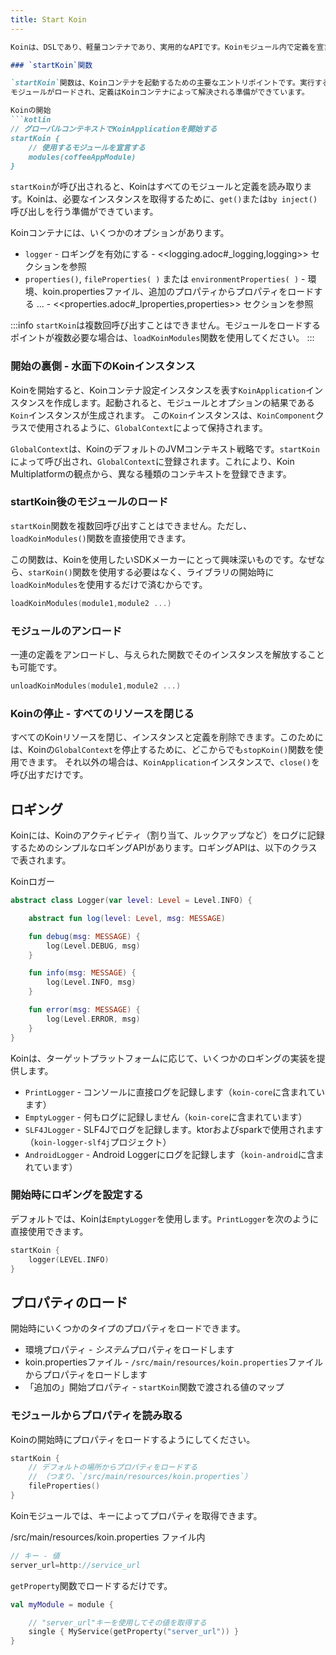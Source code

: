 ```yaml
---
title: Start Koin
---
```

```markdown
Koinは、DSLであり、軽量コンテナであり、実用的なAPIです。Koinモジュール内で定義を宣言したら、Koinコンテナを起動する準備ができています。

### `startKoin`関数

`startKoin`関数は、Koinコンテナを起動するための主要なエントリポイントです。実行するには、*Koinモジュールのリスト*が必要です。
モジュールがロードされ、定義はKoinコンテナによって解決される準備ができています。

Koinの開始
```kotlin
// グローバルコンテキストでKoinApplicationを開始する
startKoin {
    // 使用するモジュールを宣言する
    modules(coffeeAppModule)
}
```

`startKoin`が呼び出されると、Koinはすべてのモジュールと定義を読み取ります。Koinは、必要なインスタンスを取得するために、`get()`または`by inject()`呼び出しを行う準備ができています。

Koinコンテナには、いくつかのオプションがあります。

* `logger` - ロギングを有効にする - <<logging.adoc#_logging,logging>> セクションを参照
* `properties()`, `fileProperties( )` または `environmentProperties( )` - 環境、koin.propertiesファイル、追加のプロパティからプロパティをロードする ... - <<properties.adoc#_lproperties,properties>> セクションを参照

:::info
 `startKoin`は複数回呼び出すことはできません。モジュールをロードするポイントが複数必要な場合は、`loadKoinModules`関数を使用してください。
:::

### 開始の裏側 - 水面下のKoinインスタンス

Koinを開始すると、Koinコンテナ設定インスタンスを表す`KoinApplication`インスタンスを作成します。起動されると、モジュールとオプションの結果である`Koin`インスタンスが生成されます。
この`Koin`インスタンスは、`KoinComponent`クラスで使用されるように、`GlobalContext`によって保持されます。

`GlobalContext`は、KoinのデフォルトのJVMコンテキスト戦略です。`startKoin`によって呼び出され、`GlobalContext`に登録されます。これにより、Koin Multiplatformの観点から、異なる種類のコンテキストを登録できます。

### startKoin後のモジュールのロード

`startKoin`関数を複数回呼び出すことはできません。ただし、`loadKoinModules()`関数を直接使用できます。

この関数は、Koinを使用したいSDKメーカーにとって興味深いものです。なぜなら、`starKoin()`関数を使用する必要はなく、ライブラリの開始時に`loadKoinModules`を使用するだけで済むからです。

```kotlin
loadKoinModules(module1,module2 ...)
```

### モジュールのアンロード

一連の定義をアンロードし、与えられた関数でそのインスタンスを解放することも可能です。

```kotlin
unloadKoinModules(module1,module2 ...)
```

### Koinの停止 - すべてのリソースを閉じる

すべてのKoinリソースを閉じ、インスタンスと定義を削除できます。このためには、Koinの`GlobalContext`を停止するために、どこからでも`stopKoin()`関数を使用できます。
それ以外の場合は、`KoinApplication`インスタンスで、`close()`を呼び出すだけです。

## ロギング

Koinには、Koinのアクティビティ（割り当て、ルックアップなど）をログに記録するためのシンプルなロギングAPIがあります。ロギングAPIは、以下のクラスで表されます。

Koinロガー

```kotlin
abstract class Logger(var level: Level = Level.INFO) {

    abstract fun log(level: Level, msg: MESSAGE)

    fun debug(msg: MESSAGE) {
        log(Level.DEBUG, msg)
    }

    fun info(msg: MESSAGE) {
        log(Level.INFO, msg)
    }

    fun error(msg: MESSAGE) {
        log(Level.ERROR, msg)
    }
}
```

Koinは、ターゲットプラットフォームに応じて、いくつかのロギングの実装を提供します。

* `PrintLogger` - コンソールに直接ログを記録します（`koin-core`に含まれています）
* `EmptyLogger` - 何もログに記録しません（`koin-core`に含まれています）
* `SLF4JLogger` - SLF4Jでログを記録します。ktorおよびsparkで使用されます（`koin-logger-slf4j`プロジェクト）
* `AndroidLogger` - Android Loggerにログを記録します（`koin-android`に含まれています）

### 開始時にロギングを設定する

デフォルトでは、Koinは`EmptyLogger`を使用します。`PrintLogger`を次のように直接使用できます。

```kotlin
startKoin {
    logger(LEVEL.INFO)
}
```

## プロパティのロード

開始時にいくつかのタイプのプロパティをロードできます。

* 環境プロパティ - *システム*プロパティをロードします
* koin.propertiesファイル - `/src/main/resources/koin.properties`ファイルからプロパティをロードします
* 「追加の」開始プロパティ - `startKoin`関数で渡される値のマップ

### モジュールからプロパティを読み取る

Koinの開始時にプロパティをロードするようにしてください。

```kotlin
startKoin {
    // デフォルトの場所からプロパティをロードする
    // （つまり、`/src/main/resources/koin.properties`）
    fileProperties()
}
```

Koinモジュールでは、キーによってプロパティを取得できます。

/src/main/resources/koin.properties ファイル内
```java
// キー - 値
server_url=http://service_url
```

`getProperty`関数でロードするだけです。

```kotlin
val myModule = module {

    // "server_url"キーを使用してその値を取得する
    single { MyService(getProperty("server_url")) }
}
```
```
